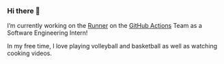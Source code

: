 ### Hi there 👋

I’m currently working on the [Runner](https://github.com/actions/runner) on the [GitHub Actions](https://github.com/features/actions) Team as a Software Engineering Intern!

In my free time, I love playing volleyball and basketball as well as watching cooking videos.
